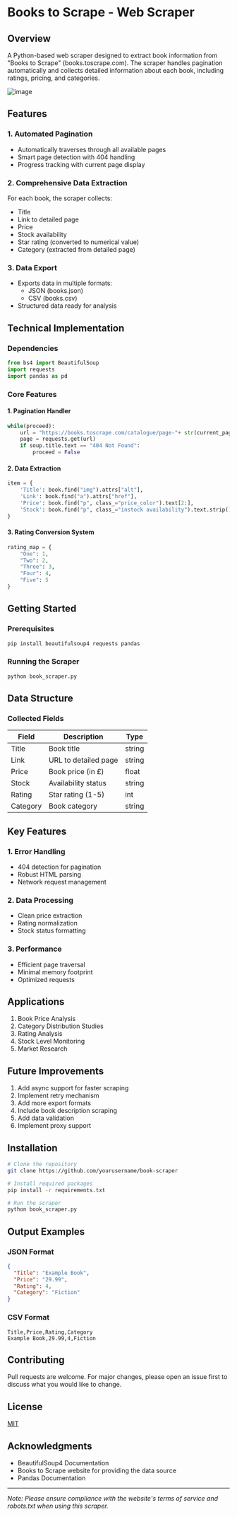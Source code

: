 # Books to Scrape - Web Scraper

## Overview
A Python-based web scraper designed to extract book information from "Books to Scrape" (books.toscrape.com). The scraper handles pagination automatically and collects detailed information about each book, including ratings, pricing, and categories.

![image](https://github.com/user-attachments/assets/03697588-cb2d-475b-ad5b-b7fa971b1ff8)


## Features

### 1. Automated Pagination
- Automatically traverses through all available pages
- Smart page detection with 404 handling
- Progress tracking with current page display

### 2. Comprehensive Data Extraction
For each book, the scraper collects:
- Title
- Link to detailed page
- Price
- Stock availability
- Star rating (converted to numerical value)
- Category (extracted from detailed page)

### 3. Data Export
- Exports data in multiple formats:
  - JSON (books.json)
  - CSV (books.csv)
- Structured data ready for analysis

## Technical Implementation

### Dependencies
```python
from bs4 import BeautifulSoup
import requests
import pandas as pd
```

### Core Features

#### 1. Pagination Handler
```python
while(proceed):
    url = "https://books.toscrape.com/catalogue/page-"+ str(current_page)+".html"
    page = requests.get(url)
    if soup.title.text == "404 Not Found":
        proceed = False
```

#### 2. Data Extraction
```python
item = {
    'Title': book.find("img").attrs["alt"],
    'Link': book.find("a").attrs["href"],
    'Price': book.find("p", class_="price_color").text[2:],
    'Stock': book.find("p", class_="instock availability").text.strip()
}
```

#### 3. Rating Conversion System
```python
rating_map = {
    "One": 1,
    "Two": 2,
    "Three": 3,
    "Four": 4,
    "Five": 5
}
```

## Getting Started

### Prerequisites
```bash
pip install beautifulsoup4 requests pandas
```

### Running the Scraper
```bash
python book_scraper.py
```

## Data Structure

### Collected Fields
| Field    | Description                    | Type   |
|----------|--------------------------------|--------|
| Title    | Book title                     | string |
| Link     | URL to detailed page           | string |
| Price    | Book price (in £)              | float  |
| Stock    | Availability status            | string |
| Rating   | Star rating (1-5)              | int    |
| Category | Book category                  | string |

## Key Features

### 1. Error Handling
- 404 detection for pagination
- Robust HTML parsing
- Network request management

### 2. Data Processing
- Clean price extraction
- Rating normalization
- Stock status formatting

### 3. Performance
- Efficient page traversal
- Minimal memory footprint
- Optimized requests

## Applications
1. Book Price Analysis
2. Category Distribution Studies
3. Rating Analysis
4. Stock Level Monitoring
5. Market Research

## Future Improvements
1. Add async support for faster scraping
2. Implement retry mechanism
3. Add more export formats
4. Include book description scraping
5. Add data validation
6. Implement proxy support

## Installation

```bash
# Clone the repository
git clone https://github.com/yourusername/book-scraper

# Install required packages
pip install -r requirements.txt

# Run the scraper
python book_scraper.py
```

## Output Examples

### JSON Format
```json
{
  "Title": "Example Book",
  "Price": "29.99",
  "Rating": 4,
  "Category": "Fiction"
}
```

### CSV Format
```csv
Title,Price,Rating,Category
Example Book,29.99,4,Fiction
```

## Contributing
Pull requests are welcome. For major changes, please open an issue first to discuss what you would like to change.

## License
[MIT](https://choosealicense.com/licenses/mit/)

## Acknowledgments
- BeautifulSoup4 Documentation
- Books to Scrape website for providing the data source
- Pandas Documentation

---
*Note: Please ensure compliance with the website's terms of service and robots.txt when using this scraper.*

